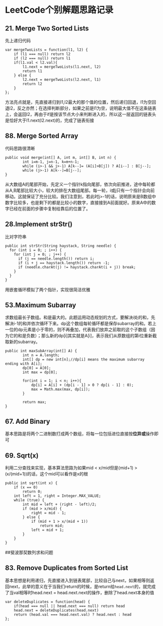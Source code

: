 # LeetCode个别解题思路记录
## 21. Merge Two Sorted Lists
先上递归代码

	var mergeTwoLists = function(l1, l2) {
	    if (l1 === null) return l2
	    if (l2 === null) return l1
	    if(l1.val < l2.val){
	        l1.next = mergeTwoLists(l1.next, l2)
	        return l1
	    } else {
	        l2.next = mergeTwoLists(l2.next, l1)
	        return l2
	    }
	};
方法亮点就是，先直接递归到l1,l2最大的那个值的位置，然后递归回退，l1为空回退l2，反之亦然；在选择判断部分，如果之前是l1为空，说明最大值不在这条链表上，会返回l2，再由于if是按该节点大小来判断进入的，所以这一层返回的链表头是恰好大于l1.next(l2.next)的，完成了链表衔接
## 88. Merge Sorted Array
代码思路很清晰

	public void merge(int[] A, int m, int[] B, int n) {
	        int i=m-1, j=n-1, k=m+n-1;
	        while (i>-1 && j>-1) A[k--]= (A[i]>B[j]) ? A[i--] : B[j--];
	        while (j>-1) A[k--]=B[j--];
	}
从大数组A的尾部开始，先定义一个指针k指向尾部，依次向前推进，途中每轮都从A,B尾部比较大小，较大的排在大数组尾部。每一轮，i或j只有一个指针会向前移动。这就保证了充分比较。我们注意到，若此时j>-1的话，说明原来是B数组中数字比较多，也是剩下的都是比较小的数字，直接接到A前面就好。原来A中的数字已经在前面的步骤中复制给靠后的位置了。
## 28.Implement strStr()
比对字符串

	public int strStr(String haystack, String needle) {
	  for (int i = 0; ; i++) {
	    for (int j = 0; ; j++) {
	      if (j == needle.length()) return i;
	      if (i + j == haystack.length()) return -1;
	      if (needle.charAt(j) != haystack.charAt(i + j)) break;
	    }
	  }
	}
用嵌套循环模拟了两个指针，实现很简洁优雅

## 53.Maximum Subarray
求数组最长子数组。和是最大的。此题运用动态规划的方式，要解决i处的和，先解决i-1的和并依次循环下来。dp这个数组每轮循环都是保存subarray的和。若上一位的dp元素是小于零的，则不再叠加，代表我们放弃之前取的这个子数组（因为它的和是负数）；那么新的dp[i]其实就是A[i]，表示我们从原数组的第i位重新截取新的subarray。

	public int maxSubArray(int[] A) {
	        int n = A.length;
	        int[] dp = new int[n];//dp[i] means the maximum subarray ending with A[i];
	        dp[0] = A[0];
	        int max = dp[0];
	        
	        for(int i = 1; i < n; i++){
	            dp[i] = A[i] + (dp[i - 1] > 0 ? dp[i - 1] : 0);
	            max = Math.max(max, dp[i]);
	        }
	        
	        return max;
	}
##  67. Add Binary
基本思路是将两个二进制数打成两个数组，将每一位包括进位直接按**位异或**操作即可
## 69. Sqrt(x)
利用二分查找来实现，基本算法思路为如果mid < x/mid但是(mid+1) > (x/(mid+1))的话，这个mid可以看作是x的根

	public int sqrt(int x) {
	    if (x == 0)
	        return 0;
	    int left = 1, right = Integer.MAX_VALUE;
	    while (true) {
	        int mid = left + (right - left)/2;
	        if (mid > x/mid) {
	            right = mid - 1;
	        } else {
	            if (mid + 1 > x/(mid + 1))
	                return mid;
	            left = mid + 1;
	        }
	    }
	}
##斐波那契数列求和问题
## 83. Remove Duplicates from Sorted List
基本思想是利用递归，先直接进入到链表尾部，比较自己与next，如果相等则返回next，此举的意义在于当我们return的时候，是return给`head.next`的，就完成了当val相等时head.next = head.next.next的操作，删除了head.next本身的值

	var deleteDuplicates = function(head) {
	    if(head === null || head.next === null) return head
	    head.next = deleteDuplicates(head.next)
	    return (head.val === head.next.val) ? head.next : head
	};